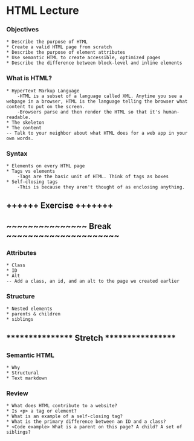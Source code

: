# HTML Lecture

### Objectives
    * Describe the purpose of HTML
    * Create a valid HTML page from scratch
    * Describe the purpose of element attributes
    * Use semantic HTML to create accessible, optimized pages
    * Describe the difference between block-level and inline elements

### What is HTML?
    * HyperText Markup Language
        -HTML is a subset of a language called XML. Anytime you see a webpage in a browser, HTML is the language telling the browser what content to put on the screen.
        -Browsers parse and then render the HTML so that it's human-readable.
    * The skeleton
    * The content
    -- Talk to your neighbor about what HTML does for a web app in your own words.
### Syntax
    * Elements on every HTML page
    * Tags vs elements
        -Tags are the basic unit of HTML. Think of tags as boxes
    * Self-closing tags
        -This is because they aren't thought of as enclosing anything.
## ++++++ Exercise +++++++

## ~~~~~~~~~~~~~~~ Break ~~~~~~~~~~~~~~~~~~~~~
### Attributes
    * Class
    * ID
    * Alt
    -- Add a class, an id, and an alt to the page we created earlier
### Structure
    * Nested elements
    * parents & children
    * siblings
## *************** Stretch ****************    
### Semantic HTML
    * Why
    * Structural
    * Text markdown
### Review
    * What does HTML contribute to a website?
    * Is <p> a tag or element?
    * What is an example of a self-closing tag?
    * What is the primary difference between an ID and a class?
    * <Code example> What is a parent on this page? A child? A set of siblings?
